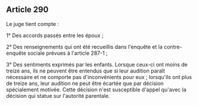 Article 290
----
Le juge tient compte :

1° Des accords passés entre les époux ;

2° Des renseignements qui ont été recueillis dans l'enquête et la contre-enquête
sociale prévues à l'article 287-1 ;

3° Des sentiments exprimés par les enfants. Lorsque ceux-ci ont moins de treize
ans, ils ne peuvent être entendus que si leur audition paraît nécessaire et ne
comporte pas d'inconvénients pour eux ; lorsqu'ils ont plus de treize ans, leur
audition ne peut être écartée que par décision spécialement motivée. Cette
décision n'est susceptible d'appel qu'avec la décision qui statue sur l'autorité
parentale.
